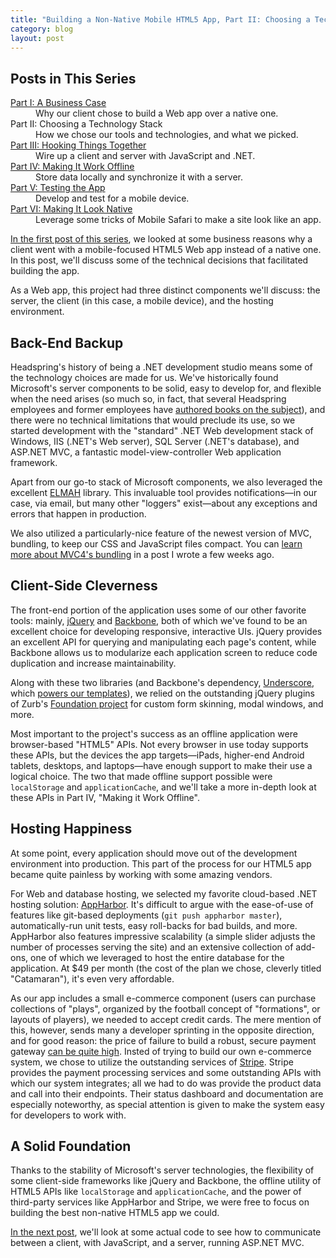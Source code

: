 ```yaml
---
title: "Building a Non-Native Mobile HTML5 App, Part II: Choosing a Technology Stack"
category: blog
layout: post
---
```


## Posts in This Series

<dl><dt><a href="/2012/09/building-a-mobile-html5-app-going-non-native/">Part I: A Business Case</a></dt><dd>Why our client chose to build a Web app over a native one.</dd><dt>Part II: Choosing a Technology Stack</dt><dd>How we chose our tools and technologies, and what we picked.</dd><dt><a href="/2012/10/building-a-mobile-html5-app-hooking-things-together/">Part III: Hooking Things Together</a></dt><dd>Wire up a client and server with JavaScript and .NET.</dd><dt><a href="/2012/10/building-a-mobile-html5-app-making-it-work-offline/">Part IV: Making It Work Offline</a></dt><dd>Store data locally and synchronize it with a server.</dd><dt><a href="/2012/10/building-a-mobile-html5-app-testing-the-app/">Part V: Testing the App</a></dt><dd>Develop and test for a mobile device.</dd><dt><a href="/2012/11/building-a-mobile-html5-app-making-it-look-native/">Part VI: Making It Look Native</a></dt><dd>Leverage some tricks of Mobile Safari to make a site look like an app.</dd></dl>

[In the first post of this series][1], we looked at some business reasons why a client went with a mobile-focused HTML5 Web app instead of a native one. In this post, we'll discuss some of the technical decisions that facilitated building the app.

As a Web app, this project had three distinct components we'll discuss: the server, the client (in this case, a mobile device), and the hosting environment.

## Back-End Backup

Headspring's history of being a .NET development studio means some of the technology choices are made for us. We've historically found Microsoft's server components to be solid, easy to develop for, and flexible when the need arises (so much so, in fact, that several Headspring employees and former employees have [authored books on the subject][2]), and there were no technical limitations that would preclude its use, so we started development with the "standard" .NET Web development stack of Windows, IIS (.NET's Web server), SQL Server (.NET's database), and ASP.NET MVC, a fantastic model-view-controller Web application framework.

Apart from our go-to stack of Microsoft components, we also leveraged the excellent [ELMAH][3] library. This invaluable tool provides notifications—in our case, via email, but many other "loggers" exist—about any exceptions and errors that happen in production.

We also utilized a particularly-nice feature of the newest version of MVC, bundling, to keep our CSS and JavaScript files compact. You can [learn more about MVC4's bundling][4] in a post I wrote a few weeks ago.

## Client-Side Cleverness

The front-end portion of the application uses some of our other favorite tools: mainly, [jQuery][5] and [Backbone][6], both of which we've found to be an excellent choice for developing responsive, interactive UIs. jQuery provides an excellent API for querying and manipulating each page's content, while Backbone allows us to modularize each application screen to reduce code duplication and increase maintainability.

Along with these two libraries (and Backbone's dependency, [Underscore][7], which [powers our templates][8]), we relied on the outstanding jQuery plugins of Zurb's [Foundation project][9] for custom form skinning, modal windows, and more.

Most important to the project's success as an offline application were browser-based "HTML5" APIs. Not every browser in use today supports these APIs, but the devices the app targets—iPads, higher-end Android tablets, desktops, and laptops—have enough support to make their use a logical choice. The two that made offline support possible were `localStorage` and `applicationCache`, and we'll take a more in-depth look at these APIs in Part IV, "Making it Work Offline".

## Hosting Happiness

At some point, every application should move out of the development environment into production. This part of the process for our HTML5 app became quite painless by working with some amazing vendors.

For Web and database hosting, we selected my favorite cloud-based .NET hosting solution: [AppHarbor][10]. It's difficult to argue with the ease-of-use of features like git-based deployments (`git push appharbor master`), automatically-run unit tests, easy roll-backs for bad builds, and more. AppHarbor also features impressive scalability (a simple slider adjusts the number of processes serving the site) and an extensive collection of add-ons, one of which we leveraged to host the entire database for the application. At $49 per month (the cost of the plan we chose, cleverly titled "Catamaran"), it's even very affordable.

As our app includes a small e-commerce component (users can purchase collections of "plays", organized by the football concept of "formations", or layouts of players), we needed to accept credit cards. The mere mention of this, however, sends many a developer sprinting in the opposite direction, and for good reason: the price of failure to build a robust, secure payment gateway [can be quite high][11]. Insted of trying to build our own e-commerce system, we chose to utilize the outstanding services of [Stripe][12]. Stripe provides the payment processing services and some outstanding APIs with which our system integrates; all we had to do was provide the product data and call into their endpoints. Their status dashboard and documentation are especially noteworthy, as special attention is given to make the system easy for developers to work with.

## A Solid Foundation

Thanks to the stability of Microsoft's server technologies, the flexibility of some client-side frameworks like jQuery and Backbone, the offline utility of HTML5 APIs like `localStorage` and `applicationCache`, and the power of third-party services like AppHarbor and Stripe, we were free to focus on building the best non-native HTML5 app we could.

[In the next post](/2012/10/building-a-mobile-html5-app-hooking-things-together/), we'll look at some actual code to see how to communicate between a client, with JavaScript, and a server, running ASP.NET MVC.

[1]: /2012/09/building-a-mobile-html5-app-going-non-native/
[2]: http://www.amazon.com/ASP-NET-MVC-Action-Jeffrey-Palermo/dp/1617290416/
[3]: http://code.google.com/p/elmah/
[4]: /2012/09/a-quick-start-of-asp-net-mvc-4s-bundling/
[5]: http://jquery.com/
[6]: http://backbonejs.org/
[7]: http://documentcloud.github.com/underscore/
[8]: http://www.headspring.com/tim/an-underscore-templates-primer/
[9]: http://foundation.zurb.com/
[10]: https://appharbor.com/
[11]: http://www.pcicomplianceguide.org/pcifaqs.php#11
[12]: https://stripe.com/
